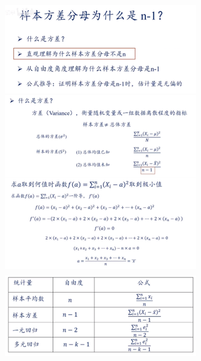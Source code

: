 ![](../photo/Pasted%20image%2020240801221201.png)
![](../photo/Pasted%20image%2020240801221221.png)
![](../photo/Pasted%20image%2020240801221244.png)

![](../photo/Pasted%20image%2020240801221437.png)
